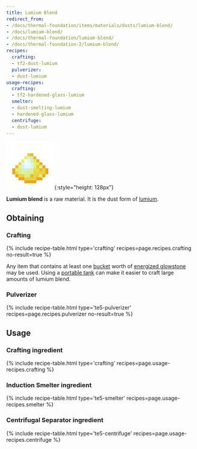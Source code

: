 ```yaml
---
title: Lumium Blend
redirect_from:
- /docs/thermal-foundation/items/materials/dusts/lumium-blend/
- /docs/lumium-blend/
- /docs/thermal-foundation/lumium-blend/
- /docs/thermal-foundation-2/lumium-blend/
recipes:
  crafting:
  - tf2-dust-lumium
  pulverizer:
  - dust-lumium
usage-recipes:
  crafting:
  - tf2-hardened-glass-lumium
  smelter:
  - dust-smelting-lumium
  - hardened-glass-lumium
  centrifuge:
  - dust-lumium
---
```


![Lumium blend](/assets/images/thermal-foundation-2/dust-lumium.png){:style="height: 128px"}


**Lumium blend** is a raw material. It is the dust form of
[lumium](/docs/1.12/thermal-foundation-2/lumium-ingot/).


Obtaining
---------

### Crafting
{% include recipe-table.html type='crafting' recipes=page.recipes.crafting no-result=true %}

Any item that contains at least one
[bucket](https://minecraft.gamepedia.com/Bucket) worth of [energized
glowstone](/docs/1.12/thermal-foundation-2/energized-glowstone/) may be used. Using a [portable
tank](/docs/1.12/thermal-expansion-5/portable-tank/) can make it easier to craft large amounts of lumium
blend.

### Pulverizer
{% include recipe-table.html type='te5-pulverizer' recipes=page.recipes.pulverizer no-result=true %}


Usage
-----

### Crafting ingredient
{% include recipe-table.html type='crafting' recipes=page.usage-recipes.crafting %}

### Induction Smelter ingredient
{% include recipe-table.html type='te5-smelter' recipes=page.usage-recipes.smelter %}

### Centrifugal Separator ingredient
{% include recipe-table.html type='te5-centrifuge' recipes=page.usage-recipes.centrifuge %}
